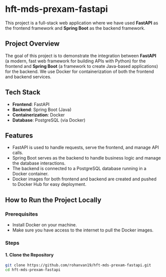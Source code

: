 # hft-mds-prexam-fastapi

This project is a full-stack web application where we have used **FastAPI** as the frontend framework and **Spring Boot** as the backend framework.

## Project Overview

The goal of this project is to demonstrate the integration between **FastAPI** (a modern, fast web framework for building APIs with Python) for the frontend and **Spring Boot** (a framework to create Java-based applications) for the backend. We use Docker for containerization of both the frontend and backend services.

## Tech Stack

- **Frontend**: FastAPI
- **Backend**: Spring Boot (Java)
- **Containerization**: Docker
- **Database**: PostgreSQL (via Docker)

## Features

- FastAPI is used to handle requests, serve the frontend, and manage API calls.
- Spring Boot serves as the backend to handle business logic and manage the database interactions.
- The backend is connected to a PostgreSQL database running in a Docker container.
- Docker images for both frontend and backend are created and pushed to Docker Hub for easy deployment.

## How to Run the Project Locally

### Prerequisites
- Install Docker on your machine.
- Make sure you have access to the internet to pull the Docker images.

### Steps

#### 1. Clone the Repository
```bash
git clone https://github.com/rohanvan19/hft-mds-prexam-fastapi.git
cd hft-mds-prexam-fastapi
